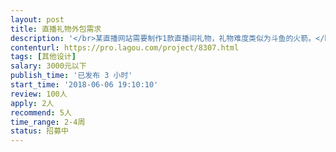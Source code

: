 ```yaml
---                
layout: post       
title: 直播礼物外包需求           
description: '</br>某直播网站需要制作1款直播间礼物，礼物难度类似为斗鱼的火箭。</br>项目周期在2-4周内完成，有其他想要询问的可以通过大鲲联系我</br>'     
contenturl: https://pro.lagou.com/project/8307.html      
tags: [其他设计]            
salary: 3000元以下          
publish_time: '已发布 3 小时'         
start_time: '2018-06-06 19:10:10'           
review: 100人                   
apply: 2人                   
recommend: 5人                   
time_range: 2-4周              
status: 招募中                  
---                 
```

